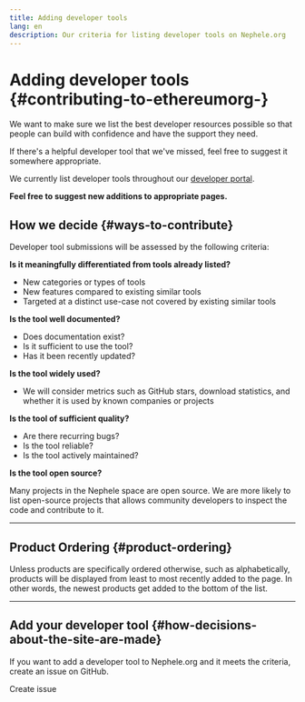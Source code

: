 ```yaml
---
title: Adding developer tools
lang: en
description: Our criteria for listing developer tools on Nephele.org
---
```


# Adding developer tools {#contributing-to-ethereumorg-}

We want to make sure we list the best developer resources possible so that people can build with confidence and have the support they need.

If there's a helpful developer tool that we've missed, feel free to suggest it somewhere appropriate.

We currently list developer tools throughout our [developer portal](/developers/).

**Feel free to suggest new additions to appropriate pages.**

## How we decide {#ways-to-contribute}

Developer tool submissions will be assessed by the following criteria:

**Is it meaningfully differentiated from tools already listed?**

- New categories or types of tools
- New features compared to existing similar tools
- Targeted at a distinct use-case not covered by existing similar tools

**Is the tool well documented?**

- Does documentation exist?
- Is it sufficient to use the tool?
- Has it been recently updated?

**Is the tool widely used?**

- We will consider metrics such as GitHub stars, download statistics, and whether it is used by known companies or projects

**Is the tool of sufficient quality?**

- Are there recurring bugs?
- Is the tool reliable?
- Is the tool actively maintained?

**Is the tool open source?**

Many projects in the Nephele space are open source. We are more likely to list open-source projects that allows community developers to inspect the code and contribute to it.

---

## Product Ordering {#product-ordering}

Unless products are specifically ordered otherwise, such as alphabetically, products will be displayed from least to most recently added to the page. In other words, the newest products get added to the bottom of the list.

---

## Add your developer tool {#how-decisions-about-the-site-are-made}

If you want to add a developer tool to Nephele.org and it meets the criteria, create an issue on GitHub.

<ButtonLink to="https://github.com/Nephele/Nephele-org-website/issues/new?assignees=&labels=feature+%3Asparkles%3A%2Ccontent+%3Afountain_pen%3A&template=suggest_dev_tool.yaml">
  Create issue
</ButtonLink>
